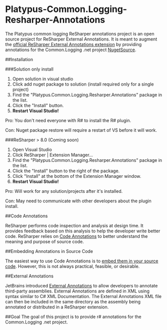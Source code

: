 # Platypus-Common.Logging-Resharper-Annotations

The Platypus common logging ReSharper annotations project is an open source project for ReSharper External Annotations. It is meant to augment the [official ReSharper External Annotations extension](https://resharper-plugins.jetbrains.com/packages/ReSharper.ExternalAnnotations/ "ReSharper.ExternalAnnotation extension") by providing annotations for the Common.Logging .net project [Nuget](https://www.nuget.org/packages/Common.Logging/)[Source](https://github.com/net-commons/common-logging).

##Installation

###Solution only install
1. Open solution in visual studio
2. Click add nuget package to solution (install required only for a single project)
3. Find the "Platypus.Common.Logging.Resharper.Annotations" package in the list.
4. Click the "Install" button.
5. **Restart Visual Studio!**

Pro: You don't need everyone with R# to install the R# plugin.

Con: Nuget package restore will require a restart of VS before it will work.

###ReSharper > 8.0 (Coming soon)

1. Open Visual Studio
2. Click ReSharper | Extension Manager...
3. Find the "Platypus.Common.Logging.Resharper.Annotations" package in the list.
4. Click the "Install" button to the right of the package.
5. Click "Install" at the bottom of the Extension Manager window.
6. **Restart Visual Studio!**

Pro: Will work for any solution/projects after it's installed.

Con: May need to communicate with other developers about the plugin install.

##Code Annotations

ReSharper performs code inspection and analysis at design time.  It provides feedback based on this analysis to help the developer write better code.  ReSharper relies on [Code Annotations](https://www.jetbrains.com/resharper/help/Code_Analysis__Code_Annotations.html) to better understand the meaning and purpose of source code.    

##Embedding Annotations in Source Code

The easiest way to use Code Annotations is to [embed them in your source code](https://www.jetbrains.com/resharper/help/Code_Analysis__Annotations_in_Source_Code.html).  However, this is not always practical, feasible, or desirable.

##External Annotations

JetBrains introduced [External Annotations](https://www.jetbrains.com/resharper/help/Code_Analysis__External_Annotations.html) to allow developers to annotate third-party assemblies.  External Annotations are defined in XML using syntax similar to C# XML Documentation.  The External Annotations XML file can then be included in the same directory as the assembly being annotated or distributed in a ReSharper extension.

##Goal
The goal of this project is to provide r# annotations for the Common.Logging .net project. 
